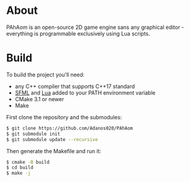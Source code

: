 # About
PAhAom is an open-source 2D game engine sans any graphical editor - everything is programmable exclusively using Lua scripts.

# Build
To build the project you'll need:
- any C++ compiler that supports C++17 standard
- [SFML](https://github.com/SFML/SFML) and [Lua](https://github.com/lua/lua) added to your PATH environment variable
- CMake 3.1 or newer
- Make

First clone the repository and the submodules:
```bash
$ git clone https://github.com/Adanos020/PAhAom
$ git submodule init
$ git submodule update --recursive
```

Then generate the Makefile and run it:
```bash
$ cmake -B build
$ cd build
$ make -j
```